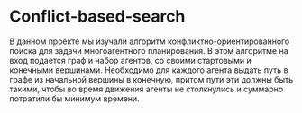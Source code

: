 # Conflict-based-search

В данном проекте мы изучали алгоритм конфликтно-ориентированного поиска для задачи многоагентного планирования. В этом алгоритме на вход подается граф и набор агентов, со своими стартовыми и конечными вершинами. Необходимо для каждого агента выдать путь в графе из начальной вершины в конечную, притом пути эти должны быть такими, чтобы во время движения агенты не столкнулись и суммарно потратили бы минимум времени.
